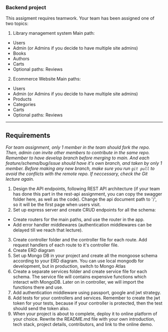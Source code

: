 ### Backend project
This assigment requires teamwork. Your team has been assigned one of two topics: 
1. Library management system
Main path:
- Users
- Admin (or Admins if you decide to have multiple site admins)
- Books
- Authors
- Carts
- Optional paths: Reviews
2. Ecommerce Website
Main paths:
- Users
- Admin (or Admins if you decide to have multiple site admins)
- Products
- Categories
- Carts
- Optional paths: Reviews
---
## Requirements
*For team assignment, only 1 member in the team should fork the repo. Then, admin can invite other members to contribute in the same repo. Remember to have develop branch before merging to main. And each feature/schema/bug/issue should have it's own branch, and taken by only 1 member. Before making any new branch, make sure you run `git pull` to avoid the conflicts with the remote repo. If neccessary, check the Git lecture again.*
1. Design the API endpoints, following REST API architecture (if your team has done this part in the rest-api assignment, you can copy the swagger folder here, as well as the code). Change the api document path to '/', so it will be the first page when users visit.
2. Set up express server and create CRUD endpoints for all the schema:
- Create routers for the main paths, and use the router in the app.
- Add error handler middlewares (authentication middlewares can be delayed till we reach that lecture).
3. Create controller folder and the controller file for each route. Add request handlers of each route to it's controller file.
4. Create ERD diagram
5. Set up Mongo DB in your project and create all the mongoose schema according to your ERD diagram. You can use local mongodb for development, but in production, switch to Mongo Atlas
6. Create a separate services folder and create service file for each schema. The service file will contains expensive functions which interact with MongoDB. Later on in controller, we will import the functions there and use.
7. Add authentication middleware using passport, google and jwt strategy.
8. Add tests for your controllers and services. Remember to create the jwt token for your tests, because if your controller is protected, then the test should send the token also.
9. When your project is about to complete, deploy it to online platform of your choice. Rewrite the README.md file with your own introduction, tech stack, project details, contributors, and link to the online demo.
